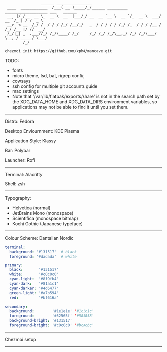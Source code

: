 ```
                ______ ________________                                                  
 ____  ____________  /___( __ )_____/_/______ _________ ___________________ ___   ______ 
 __  |/_/__  __ \_  __ \  __  |___/_/ __  __ `__ \  __ `/_  __ \  ___/  __ `/_ | / /  _ \
 __>  < __  /_/ /  / / / /_/ /__/_/   _  / / / / / /_/ /_  / / / /__ / /_/ /__ |/ //  __/
 /_/|_| _  .___//_/ /_/\____/ /_/     /_/ /_/ /_/\__,_/ /_/ /_/\___/ \__,_/ _____/ \___/ 
        /_/                                                                               
```

```bash
chezmoi init https://github.com/xph8/mancave.git
```

TODO:
- fonts
- micro theme, lsd, bat, rigrep config
- cowsays
- ssh config for multiple git accounts guide
- mac settings
- Note that '/var/lib/flatpak/exports/share' is not in the search path
set by the XDG_DATA_HOME and XDG_DATA_DIRS
environment variables, so applications may not
be able to find it until you set them.

* * *

Distro: Fedora

Desktop Enviournment: KDE Plasma

Application Style: Klassy

Bar: Polybar

Launcher: Rofi

* * *

Terminal: Alacritty

Shell: zsh

* * *

Typography:
- Helvetica (normal)
- JetBrains Mono (monospace)
- Scientifica (monospace bitmap)
- Kochi Gothic (Japanese typeface)

* * *

Colour Scheme: Dantalian Nordic

```yaml
terminal:
  background: '#131517'  # black
  foreground: '#dadada'  # white

primary:
  black:       '#131517'
  white:       '#c0c0c0'
  cyan-light:  '#8f9fb4'
  cyan-dark:   '#81a1c1'
  cyan-darker: '#4d6477'
  green-light: '#a7b594'
  red:         '#bf616a'

secondary:
  background:        '#1e1e1e' '#1c1c1c'
  foreground:        '#52565f' '#585858'
  background-bright: '#131517'
  foreground-bright: '#c0c0c0' '#bcbcbc'
```

* * *

Chezmoi setup

* * *
